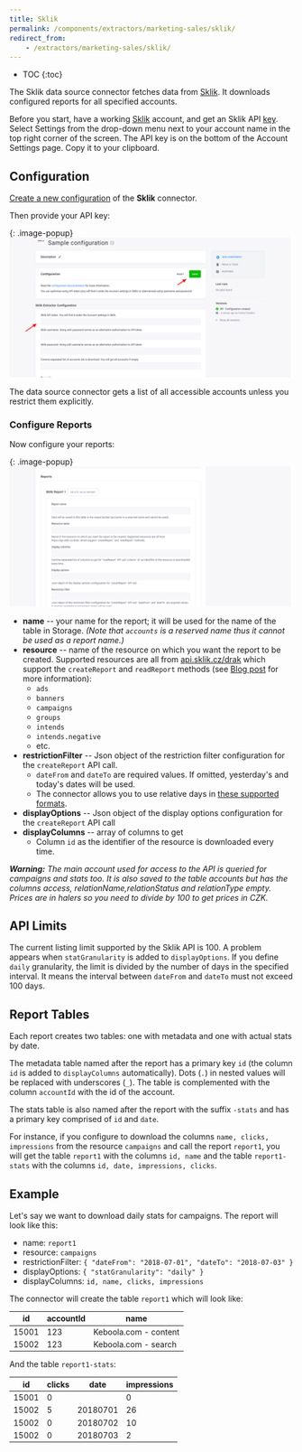 ```yaml
---
title: Sklik
permalink: /components/extractors/marketing-sales/sklik/
redirect_from:
    - /extractors/marketing-sales/sklik/
---
```


* TOC
{:toc}

The Sklik data source connector fetches data from [Sklik](https://www.sklik.cz/). It downloads configured reports for all specified accounts.

Before you start, have a working [Sklik](https://www.sklik.cz/) account, and get an Sklik 
API [key](https://www.sklik.cz/generateToken). Select Settings from the drop-down menu next to your account name
in the top right corner of the screen. The API key is on the bottom of the Account Settings page. Copy it to your clipboard.

## Configuration
[Create a new configuration](/components/#creating-component-configuration) of the **Sklik** connector.

Then provide your API key:

{: .image-popup}
![Sklik API Key](/components/extractors/marketing-sales/sklik/sklik-1.png)

The data source connector gets a list of all accessible accounts unless you restrict them explicitly.

### Configure Reports
Now configure your reports:

{: .image-popup}
![Sklik Report](/components/extractors/marketing-sales/sklik/sklik-2.png)

- **name** -- your name for the report; it will be used for the name of the table in Storage. *(Note that `accounts` is a reserved name thus it cannot be used as a report name.)*
- **resource** -- name of the resource on which you want the report to be created. Supported resources are all from [api.sklik.cz/drak](https://api.sklik.cz/drak/) which support the `createReport` and `readReport` methods (see [Blog post](https://blog.seznam.cz/2017/12/spravne-pouzivat-limit-offset-metodach-statisticke-reporty-api-drak/) for more information):
  - `ads`
  - `banners`
  - `campaigns`
  - `groups`
  - `intends`
  - `intends.negative`
  - etc.
- **restrictionFilter** -- Json object of the restriction filter configuration for the `createReport` API call.
  - `dateFrom` and `dateTo` are required values. If omitted, yesterday's and today's dates will be used.
  - The connector allows you to use relative days in [these supported formats](https://www.php.net/manual/en/datetime.formats.relative.php).
- **displayOptions** -- Json object of the display options configuration for the `createReport` API call
- **displayColumns** -- array of columns to get
  - Column `id` as the identifier of the resource is downloaded every time.

***Warning:**
The main account used for access to the API is queried for campaigns and stats too. It is also saved to the table accounts
but has the columns access, relationName,relationStatus and relationType empty.
Prices are in halers so you need to divide by 100 to get prices in CZK.*

## API Limits
The current listing limit supported by the Sklik API is 100. A problem appears when `statGranularity` is added to `displayOptions`.
If you define `daily` granularity, the limit is divided by the number of days in the specified interval.
It means the interval between `dateFrom` and `dateTo` must not exceed 100 days.

## Report Tables

Each report creates two tables: one with metadata and one with actual stats by date.

The metadata table named after the report has a primary key `id` (the column `id` is added to `displayColumns` automatically). Dots (`.`) in nested values will be replaced with underscores (`_`). The table is complemented with the column `accountId` with the id of the account.

The stats table is also named after the report with the suffix `-stats` and has a primary key comprised of `id` and `date`.

For instance, if you configure to download the columns `name, clicks, impressions` from the resource `campaigns` and call the report `report1`, you will get the table `report1` with the columns `id, name` and the table `report1-stats` with the columns `id, date, impressions, clicks`.

## Example

Let's say we want to download daily stats for campaigns. The report will look like this:

- name: `report1`
- resource: `campaigns`
- restrictionFilter: `{ "dateFrom": "2018-07-01", "dateTo": "2018-07-03" }`
- displayOptions: `{ "statGranularity": "daily" }`
- displayColumns: `id, name, clicks, impressions`

The connector will create the table `report1` which will look like:

|id|accountId|name|
|---|---|---|
|15001|123|Keboola.com - content|
|15002|123|Keboola.com - search|

And the table `report1-stats`:

|id|clicks|date|impressions|
|---|---|---|---|
|15001|0||0|
|15002|5|20180701|26|
|15002|0|20180702|10|
|15002|0|20180703|2|
